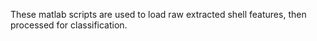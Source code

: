 These matlab scripts are used to load raw extracted shell features, then processed for classification.
